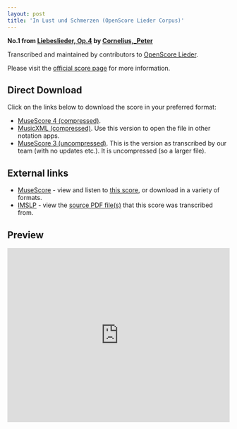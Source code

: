 ```yaml
---
layout: post
title: 'In Lust und Schmerzen (OpenScore Lieder Corpus)'
---
```


__No.1 from [Liebeslieder, Op.4](https://fourscoreandmore.org/openscore/lieder/Cornelius,_Peter/Liebeslieder,_Op.4/) by [Cornelius,_Peter](https://fourscoreandmore.org/openscore/lieder/Cornelius,_Peter)__

Transcribed and maintained by contributors to [OpenScore Lieder].

Please visit the [official score page] for more information.

[official score page]: https://musescore.com/openscore-lieder-corpus/scores/5062136
[OpenScore Lieder]: https://musescore.com/openscore-lieder-corpus

## Direct Download

Click on the links below to download the score in your preferred format:
- [MuseScore 4 (compressed)](https://fourscoreandmore.org/openscore/lieder/Cornelius,_Peter/Liebeslieder,_Op.4/1_In_Lust_und_Schmerzen.mscz).
- [MusicXML (compressed)](https://fourscoreandmore.org/openscore/lieder/Cornelius,_Peter/Liebeslieder,_Op.4/1_In_Lust_und_Schmerzen.mxl). Use this version to open the file in other notation apps.
- [MuseScore 3 (uncompressed)](https://raw.githubusercontent.com/OpenScore/Lieder/refs/heads/main/scores/Cornelius,_Peter/Liebeslieder,_Op.4/1_In_Lust_und_Schmerzen/lc5062136.mscx). This is the version as transcribed by our team (with no updates etc.). It is uncompressed (so a larger file).

## External links

- [MuseScore] - view and listen to [this score][MuseScore], or download in a variety of formats.
- [IMSLP] - view the [source PDF file(s)][IMSLP] that this score was transcribed from.

[MuseScore]: https://musescore.com/score/5062136
[IMSLP]: https://imslp.org/wiki/Special:ReverseLookup/80149

## Preview

<iframe width="100%" height="394" src="https://musescore.com/openscore-lieder-corpus/scores/5062136/embed" frameborder="0" allowfullscreen allow="autoplay; fullscreen"></iframe>
